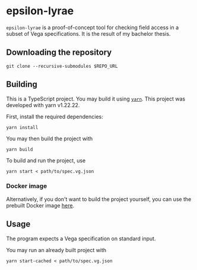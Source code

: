 # epsilon-lyrae

`epsilon-lyrae` is a proof-of-concept tool for checking field access in a subset of Vega specifications.
It is the result of my bachelor thesis.

## Downloading the repository
```
git clone --recursive-submodules $REPO_URL
```

## Building
This is a TypeScript project.
You may build it using [`yarn`](https://yarnpkg.com/getting-started/install).
This project was developed with yarn v1.22.22.

First, install the required dependencies:
```
yarn install
```

You may then build the project with
```
yarn build
```

To build and run the project, use
```
yarn start < path/to/spec.vg.json
```

### Docker image
Alternatively, if you don't want to build the project yourself,
you can use the prebuilt Docker image [here](https://github.com/kalivtrope/epsilon-lyrae/releases/tag/v0.1.0).

## Usage
The program expects a Vega specification on standard input.

You may run an already built project with
```
yarn start-cached < path/to/spec.vg.json
```
